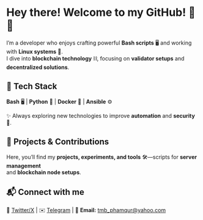 # Hey there! Welcome to my GitHub! 🚀🐧  

I’m a developer who enjoys crafting powerful **Bash scripts** 🖥️ and working with **Linux systems** 🐧.  
I dive into **blockchain technology** ⛓️, focusing on **validator setups** and **decentralized solutions**.  

## 🔧 Tech Stack  
**Bash** 🖥️ | **Python** 🐍 | **Docker** 🐳 | **Ansible** ⚙️  

✨ Always exploring new technologies to improve **automation** and **security** 🔐.  

## 🚀 Projects & Contributions  
Here, you’ll find my **projects, experiments, and tools** 🛠️—scripts for **server management**  
and **blockchain node setups**.  

## 📬 Connect with me  
📢 [Twitter/X](https://x.com/TmBO0o) | ✉️ [Telegram](https://t.me/@Phamqur) | 📩 **Email:** tmb_phamqur@yahoo.com  
